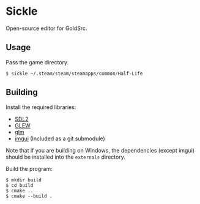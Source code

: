 # Sickle
Open-source editor for GoldSrc.


## Usage

Pass the game directory.
```shell
$ sickle ~/.steam/steam/steamapps/common/Half-Life
```


## Building

Install the required libraries:
- [SDL2](https://libsdl.org)
- [GLEW](http://glew.sourceforge.net/)
- [glm](https://github.com/g-truc/glm)
- [imgui](https://github.com/ocornut/imgui) (Included as a git submodule)

Note that if you are building on Windows, the dependencies (except imgui) should be installed into the `externals` directory.

Build the program:

```shell
$ mkdir build
$ cd build
$ cmake ..
$ cmake --build .
```
